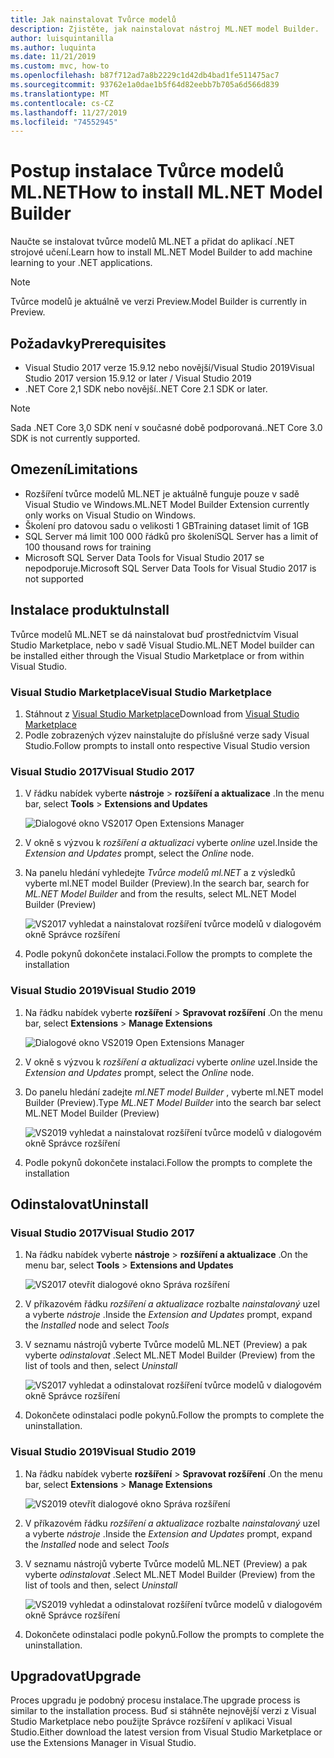 ```yaml
---
title: Jak nainstalovat Tvůrce modelů
description: Zjistěte, jak nainstalovat nástroj ML.NET model Builder.
author: luisquintanilla
ms.author: luquinta
ms.date: 11/21/2019
ms.custom: mvc, how-to
ms.openlocfilehash: b87f712ad7a8b2229c1d42db4bad1fe511475ac7
ms.sourcegitcommit: 93762e1a0dae1b5f64d82eebb7b705a6d566d839
ms.translationtype: MT
ms.contentlocale: cs-CZ
ms.lasthandoff: 11/27/2019
ms.locfileid: "74552945"
---
```

# <a name="how-to-install-mlnet-model-builder"></a><span data-ttu-id="0acf4-103">Postup instalace Tvůrce modelů ML.NET</span><span class="sxs-lookup"><span data-stu-id="0acf4-103">How to install ML.NET Model Builder</span></span>

<span data-ttu-id="0acf4-104">Naučte se instalovat tvůrce modelů ML.NET a přidat do aplikací .NET strojové učení.</span><span class="sxs-lookup"><span data-stu-id="0acf4-104">Learn how to install ML.NET Model Builder to add machine learning to your .NET applications.</span></span>

> [!NOTE]
> <span data-ttu-id="0acf4-105">Tvůrce modelů je aktuálně ve verzi Preview.</span><span class="sxs-lookup"><span data-stu-id="0acf4-105">Model Builder is currently in Preview.</span></span>

## <a name="prerequisites"></a><span data-ttu-id="0acf4-106">Požadavky</span><span class="sxs-lookup"><span data-stu-id="0acf4-106">Prerequisites</span></span>

- <span data-ttu-id="0acf4-107">Visual Studio 2017 verze 15.9.12 nebo novější/Visual Studio 2019</span><span class="sxs-lookup"><span data-stu-id="0acf4-107">Visual Studio 2017 version 15.9.12 or later / Visual Studio 2019</span></span>
- <span data-ttu-id="0acf4-108">.NET Core 2,1 SDK nebo novější.</span><span class="sxs-lookup"><span data-stu-id="0acf4-108">.NET Core 2.1 SDK or later.</span></span>

> [!NOTE]
> <span data-ttu-id="0acf4-109">Sada .NET Core 3,0 SDK není v současné době podporovaná.</span><span class="sxs-lookup"><span data-stu-id="0acf4-109">.NET Core 3.0 SDK is not currently supported.</span></span>

## <a name="limitations"></a><span data-ttu-id="0acf4-110">Omezení</span><span class="sxs-lookup"><span data-stu-id="0acf4-110">Limitations</span></span>

- <span data-ttu-id="0acf4-111">Rozšíření tvůrce modelů ML.NET je aktuálně funguje pouze v sadě Visual Studio ve Windows.</span><span class="sxs-lookup"><span data-stu-id="0acf4-111">ML.NET Model Builder Extension currently only works on Visual Studio on Windows.</span></span>
- <span data-ttu-id="0acf4-112">Školení pro datovou sadu o velikosti 1 GB</span><span class="sxs-lookup"><span data-stu-id="0acf4-112">Training dataset limit of 1GB</span></span>
- <span data-ttu-id="0acf4-113">SQL Server má limit 100 000 řádků pro školení</span><span class="sxs-lookup"><span data-stu-id="0acf4-113">SQL Server has a limit of 100 thousand rows for training</span></span>
- <span data-ttu-id="0acf4-114">Microsoft SQL Server Data Tools for Visual Studio 2017 se nepodporuje.</span><span class="sxs-lookup"><span data-stu-id="0acf4-114">Microsoft SQL Server Data Tools for Visual Studio 2017 is not supported</span></span>

## <a name="install"></a><span data-ttu-id="0acf4-115">Instalace produktu</span><span class="sxs-lookup"><span data-stu-id="0acf4-115">Install</span></span>

<span data-ttu-id="0acf4-116">Tvůrce modelů ML.NET se dá nainstalovat buď prostřednictvím Visual Studio Marketplace, nebo v sadě Visual Studio.</span><span class="sxs-lookup"><span data-stu-id="0acf4-116">ML.NET Model builder can be installed either through the Visual Studio Marketplace or from within Visual Studio.</span></span>

### <a name="visual-studio-marketplace"></a><span data-ttu-id="0acf4-117">Visual Studio Marketplace</span><span class="sxs-lookup"><span data-stu-id="0acf4-117">Visual Studio Marketplace</span></span>

1. <span data-ttu-id="0acf4-118">Stáhnout z [Visual Studio Marketplace](https://marketplace.visualstudio.com/items?itemName=MLNET.07)</span><span class="sxs-lookup"><span data-stu-id="0acf4-118">Download from [Visual Studio Marketplace](https://marketplace.visualstudio.com/items?itemName=MLNET.07)</span></span>
1. <span data-ttu-id="0acf4-119">Podle zobrazených výzev nainstalujte do příslušné verze sady Visual Studio.</span><span class="sxs-lookup"><span data-stu-id="0acf4-119">Follow prompts to install onto respective Visual Studio version</span></span>

### <a name="visual-studio-2017"></a><span data-ttu-id="0acf4-120">Visual Studio 2017</span><span class="sxs-lookup"><span data-stu-id="0acf4-120">Visual Studio 2017</span></span>

1. <span data-ttu-id="0acf4-121">V řádku nabídek vyberte **nástroje** > **rozšíření a aktualizace** .</span><span class="sxs-lookup"><span data-stu-id="0acf4-121">In the menu bar, select **Tools** > **Extensions and Updates**</span></span>

    ![Dialogové okno VS2017 Open Extensions Manager](./media/install-model-builder/vs2017-open-extensions-manager.png)

1. <span data-ttu-id="0acf4-123">V okně s výzvou k *rozšíření a aktualizaci* vyberte *online* uzel.</span><span class="sxs-lookup"><span data-stu-id="0acf4-123">Inside the *Extension and Updates* prompt, select the *Online* node.</span></span>
1. <span data-ttu-id="0acf4-124">Na panelu hledání vyhledejte *Tvůrce modelů ml.NET* a z výsledků vyberte ml.NET model Builder (Preview).</span><span class="sxs-lookup"><span data-stu-id="0acf4-124">In the search bar, search for *ML.NET Model Builder* and from the results, select ML.NET Model Builder (Preview)</span></span>

    ![VS2017 vyhledat a nainstalovat rozšíření tvůrce modelů v dialogovém okně Správce rozšíření](./media/install-model-builder/vs2017-install-model-builder.png)

1. <span data-ttu-id="0acf4-126">Podle pokynů dokončete instalaci.</span><span class="sxs-lookup"><span data-stu-id="0acf4-126">Follow the prompts to complete the installation</span></span>

### <a name="visual-studio-2019"></a><span data-ttu-id="0acf4-127">Visual Studio 2019</span><span class="sxs-lookup"><span data-stu-id="0acf4-127">Visual Studio 2019</span></span>

1. <span data-ttu-id="0acf4-128">Na řádku nabídek vyberte **rozšíření** > **Spravovat rozšíření** .</span><span class="sxs-lookup"><span data-stu-id="0acf4-128">On the menu bar, select **Extensions** > **Manage Extensions**</span></span>

    ![Dialogové okno VS2019 Open Extensions Manager](./media/install-model-builder/vs2019-open-extensions-manager.png)

1. <span data-ttu-id="0acf4-130">V okně s výzvou k *rozšíření a aktualizaci* vyberte *online* uzel.</span><span class="sxs-lookup"><span data-stu-id="0acf4-130">Inside the *Extension and Updates* prompt, select the *Online* node.</span></span>
1. <span data-ttu-id="0acf4-131">Do panelu hledání zadejte *ml.NET model Builder* , vyberte ml.NET model Builder (Preview).</span><span class="sxs-lookup"><span data-stu-id="0acf4-131">Type *ML.NET Model Builder* into the search bar select ML.NET Model Builder (Preview)</span></span>

    ![VS2019 vyhledat a nainstalovat rozšíření tvůrce modelů v dialogovém okně Správce rozšíření](./media/install-model-builder/vs2019-install-model-builder.png)

1. <span data-ttu-id="0acf4-133">Podle pokynů dokončete instalaci.</span><span class="sxs-lookup"><span data-stu-id="0acf4-133">Follow the prompts to complete the installation</span></span>

## <a name="uninstall"></a><span data-ttu-id="0acf4-134">Odinstalovat</span><span class="sxs-lookup"><span data-stu-id="0acf4-134">Uninstall</span></span>

### <a name="visual-studio-2017"></a><span data-ttu-id="0acf4-135">Visual Studio 2017</span><span class="sxs-lookup"><span data-stu-id="0acf4-135">Visual Studio 2017</span></span>

1. <span data-ttu-id="0acf4-136">Na řádku nabídek vyberte **nástroje** > **rozšíření a aktualizace** .</span><span class="sxs-lookup"><span data-stu-id="0acf4-136">On the menu bar, select **Tools** > **Extensions and Updates**</span></span>

    ![VS2017 otevřít dialogové okno Správa rozšíření](./media/install-model-builder/vs2017-open-extensions-manager.png)

1. <span data-ttu-id="0acf4-138">V příkazovém řádku *rozšíření a aktualizace* rozbalte *nainstalovaný* uzel a vyberte *nástroje* .</span><span class="sxs-lookup"><span data-stu-id="0acf4-138">Inside the *Extension and Updates* prompt, expand the *Installed* node and select *Tools*</span></span>
1. <span data-ttu-id="0acf4-139">V seznamu nástrojů vyberte Tvůrce modelů ML.NET (Preview) a pak vyberte *odinstalovat* .</span><span class="sxs-lookup"><span data-stu-id="0acf4-139">Select ML.NET Model Builder (Preview) from the list of tools and then, select *Uninstall*</span></span>

    ![VS2017 vyhledat a odinstalovat rozšíření tvůrce modelů v dialogovém okně Správce rozšíření](./media/install-model-builder/vs2017-uninstall-model-builder.png)

1. <span data-ttu-id="0acf4-141">Dokončete odinstalaci podle pokynů.</span><span class="sxs-lookup"><span data-stu-id="0acf4-141">Follow the prompts to complete the uninstallation.</span></span>

### <a name="visual-studio-2019"></a><span data-ttu-id="0acf4-142">Visual Studio 2019</span><span class="sxs-lookup"><span data-stu-id="0acf4-142">Visual Studio 2019</span></span>

1. <span data-ttu-id="0acf4-143">Na řádku nabídek vyberte **rozšíření** > **Spravovat rozšíření** .</span><span class="sxs-lookup"><span data-stu-id="0acf4-143">On the menu bar, select **Extensions** > **Manage Extensions**</span></span>

    ![VS2019 otevřít dialogové okno Správa rozšíření](./media/install-model-builder/vs2019-open-extensions-manager.png)

1. <span data-ttu-id="0acf4-145">V příkazovém řádku *rozšíření a aktualizace* rozbalte *nainstalovaný* uzel a vyberte *nástroje* .</span><span class="sxs-lookup"><span data-stu-id="0acf4-145">Inside the *Extension and Updates* prompt, expand the *Installed* node and select *Tools*</span></span>
1. <span data-ttu-id="0acf4-146">V seznamu nástrojů vyberte Tvůrce modelů ML.NET (Preview) a pak vyberte *odinstalovat* .</span><span class="sxs-lookup"><span data-stu-id="0acf4-146">Select ML.NET Model Builder (Preview) from the list of tools and then, select *Uninstall*</span></span>

    ![VS2019 vyhledat a odinstalovat rozšíření tvůrce modelů v dialogovém okně Správce rozšíření](./media/install-model-builder/vs2019-uninstall-model-builder.png)

1. <span data-ttu-id="0acf4-148">Dokončete odinstalaci podle pokynů.</span><span class="sxs-lookup"><span data-stu-id="0acf4-148">Follow the prompts to complete the uninstallation.</span></span>

## <a name="upgrade"></a><span data-ttu-id="0acf4-149">Upgradovat</span><span class="sxs-lookup"><span data-stu-id="0acf4-149">Upgrade</span></span>

<span data-ttu-id="0acf4-150">Proces upgradu je podobný procesu instalace.</span><span class="sxs-lookup"><span data-stu-id="0acf4-150">The upgrade process is similar to the installation process.</span></span> <span data-ttu-id="0acf4-151">Buď si stáhněte nejnovější verzi z Visual Studio Marketplace nebo použijte Správce rozšíření v aplikaci Visual Studio.</span><span class="sxs-lookup"><span data-stu-id="0acf4-151">Either download the latest version from Visual Studio Marketplace or use the Extensions Manager in Visual Studio.</span></span>
